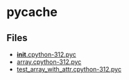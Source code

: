 # __pycache__

## Files

- [__init__.cpython-312.pyc](__init__.cpython-312.pyc)
- [array.cpython-312.pyc](array.cpython-312.pyc)
- [test_array_with_attr.cpython-312.pyc](test_array_with_attr.cpython-312.pyc)
